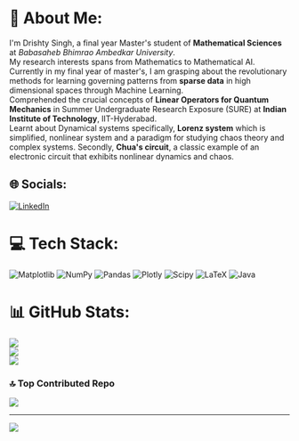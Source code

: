 # 💫 About Me:

I'm Drishty Singh, a final year Master's student of **Mathematical Sciences** at *Babasaheb Bhimrao Ambedkar University*. <br>
My research interests spans from Mathematics to Mathematical AI. Currently in my final year of master's, I am grasping about the revolutionary methods for learning governing patterns from **sparse data** in high dimensional spaces through Machine Learning.<br>
Comprehended the crucial concepts of **Linear Operators for Quantum Mechanics** in Summer Undergraduate Research Exposure (SURE) at **Indian Institute of Technology**, IIT-Hyderabad.<br>
Learnt about Dynamical systems specifically, **Lorenz system** which is simplified, nonlinear system and a paradigm for studying chaos theory and complex systems. Secondly, **Chua's circuit**, a classic example of an electronic circuit that exhibits nonlinear dynamics and chaos.


## 🌐 Socials:
[![LinkedIn](https://img.shields.io/badge/LinkedIn-%230077B5.svg?logo=linkedin&logoColor=white)](https://linkedin.com/in/linkedin.com/in/drishty-singh-a3b7372a7) 

# 💻 Tech Stack:
![Matplotlib](https://img.shields.io/badge/Matplotlib-%23ffffff.svg?style=for-the-badge&logo=Matplotlib&logoColor=black) ![NumPy](https://img.shields.io/badge/numpy-%23013243.svg?style=for-the-badge&logo=numpy&logoColor=white) ![Pandas](https://img.shields.io/badge/pandas-%23150458.svg?style=for-the-badge&logo=pandas&logoColor=white) ![Plotly](https://img.shields.io/badge/Plotly-%233F4F75.svg?style=for-the-badge&logo=plotly&logoColor=white) ![Scipy](https://img.shields.io/badge/SciPy-%230C55A5.svg?style=for-the-badge&logo=scipy&logoColor=%white) ![LaTeX](https://img.shields.io/badge/latex-%23008080.svg?style=for-the-badge&logo=latex&logoColor=white) ![Java](https://img.shields.io/badge/java-%23ED8B00.svg?style=for-the-badge&logo=openjdk&logoColor=white)
# 📊 GitHub Stats:
![](https://github-readme-stats.vercel.app/api?username=drishtyvnm&theme=dark&hide_border=false&include_all_commits=false&count_private=false)<br/>
![](https://github-readme-streak-stats.herokuapp.com/?user=drishtyvnm&theme=dark&hide_border=false)<br/>
![](https://github-readme-stats.vercel.app/api/top-langs/?username=drishtyvnm&theme=dark&hide_border=false&include_all_commits=false&count_private=false&layout=compact)



### 🔝 Top Contributed Repo
![](https://github-contributor-stats.vercel.app/api?username=drishtyvnm&limit=5&theme=gruvbox_light&combine_all_yearly_contributions=true)

---

[![](https://visitcount.itsvg.in/api?id=drishtyvnm&label=Profile%20Views&color=5&icon=0&pretty=false)](https://visitcount.itsvg.in)

<!-- Proudly created with GPRM ( https://gprm.itsvg.in ) -->
